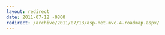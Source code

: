 ```yaml
---
layout: redirect
date: 2011-07-12 -0800
redirect: /archive/2011/07/13/asp-net-mvc-4-roadmap.aspx/
---
```

